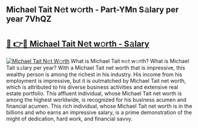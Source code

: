 ## Michael Tait N𝚎t w𝚘rth - Part-YMn S𝚊lary per year 7VhQZ

# <h2><a href="http://gc1ib9q.nevu.top/?p=Michael+Tait">🔗 👉🔴 Michael Tait N𝚎t w𝚘rth - S𝚊lary</a></h2>

[![Michael Tait N𝚎t W𝚘rth](https://i.imgur.com/Oavwk0R.jpeg)](http://gc1ib9q.nevu.top/?p=Michael+Tait)
What is Michael Tait n𝚎t w𝚘rth? What is Michael Tait s𝚊lary per year?
With a Michael Tait net worth that is impressive, this wealthy person is among the richest in his industry. His income from his employment is impressive, but it is outmatched by Michael Tait net worth, which is attributed to his diverse business activities and extensive real estate portfolio. This affluent individual, whose Michael Tait net worth is among the highest worldwide, is recognized for his business acumen and financial acumen. This rich individual, whose Michael Tait net worth is in the billions and who earns an impressive salary, is a prime demonstration of the might of dedication, hard work, and financial savvy.
